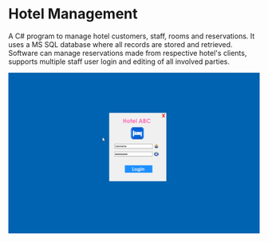 # Hotel Management

A C# program to manage hotel customers, staff, rooms and reservations. It uses a MS SQL database where all records are stored and retrieved. Software can manage reservations made from respective hotel's clients, supports multiple staff user login and editing of all involved parties.

![showcase](https://github.com/sbozich/HotelManagement/blob/main/showcase.gif)
